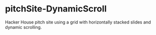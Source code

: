 pitchSite-DynamicScroll
=======================

Hacker House pitch site using a grid with horizontally stacked slides and dynamic scrolling.
